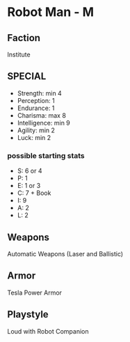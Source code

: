 # Robot Man - M

## Faction

Institute

## SPECIAL

- Strength: min 4
- Perception: 1
- Endurance: 1
- Charisma: max 8
- Intelligence: min 9
- Agility: min 2
- Luck: min 2

### possible starting stats

- S: 6 or 4
- P: 1
- E: 1 or 3
- C: 7 + Book
- I: 9
- A: 2
- L: 2

## Weapons

Automatic Weapons (Laser and Ballistic)

## Armor

Tesla Power Armor

## Playstyle

Loud with Robot Companion
